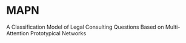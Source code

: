 # MAPN
A Classification Model of Legal Consulting Questions Based on Multi-Attention Prototypical Networks
